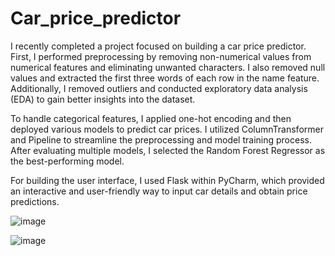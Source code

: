 # Car_price_predictor
 
I recently completed a project focused on building a car price predictor. First, I performed preprocessing by removing non-numerical values from numerical features and eliminating unwanted characters. I also removed null values and extracted the first three words of each row in the name feature. Additionally, I removed outliers and conducted exploratory data analysis (EDA) to gain better insights into the dataset.

To handle categorical features, I applied one-hot encoding and then deployed various models to predict car prices. I utilized ColumnTransformer and Pipeline to streamline the preprocessing and model training process. After evaluating multiple models, I selected the Random Forest Regressor as the best-performing model.

For building the user interface, I used Flask within PyCharm, which provided an interactive and user-friendly way to input car details and obtain price predictions.

![image](https://github.com/I-UmerKhan/Car_price_predictor/assets/103349712/40bffdac-f3d0-4586-8384-ec78392abb5f)

![image](https://github.com/I-UmerKhan/Car_price_predictor/assets/103349712/ffc717c9-7243-4696-8c3a-342d796637ce)

